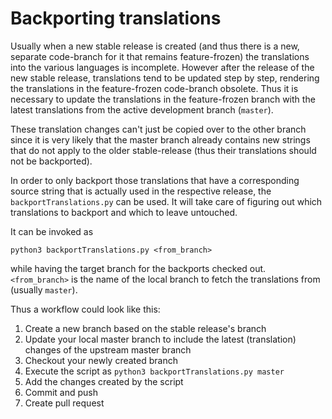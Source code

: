 # Backporting translations

Usually when a new stable release is created (and thus there is a new, separate code-branch for it that remains feature-frozen) the
translations into the various languages is incomplete. However after the release of the new stable release, translations tend to be updated step by
step, rendering the translations in the feature-frozen code-branch obsolete. Thus it is necessary to update the translations in the feature-frozen
branch with the latest translations from the active development branch (`master`).

These translation changes can't just be copied over to the other branch since it is very likely that the master branch already contains new strings
that do not apply to the older stable-release (thus their translations should not be backported).

In order to only backport those translations that have a corresponding source string that is actually used in the respective release, the
`backportTranslations.py` can be used. It will take care of figuring out which translations to backport and which to leave untouched.

It can be invoked as
```
python3 backportTranslations.py <from_branch>
```
while having the target branch for the backports checked out. `<from_branch>` is the name of the local branch to fetch the translations from (usually
`master`).

Thus a workflow could look like this:
1. Create a new branch based on the stable release's branch
2. Update your local master branch to include the latest (translation) changes of the upstream master branch
3. Checkout your newly created branch
4. Execute the script as `python3 backportTranslations.py master`
5. Add the changes created by the script
6. Commit and push
7. Create pull request

